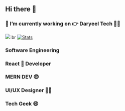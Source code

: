 ## Hi there 👋

### 🔭 I’m currently working on  👉  Daryeel Tech 👩‍💻

![](https://komarev.com/ghpvc/?username=saedMuhamed&color=orange&style=for-the-badgelabel=Those+WhoCameHere) br
 [![Stats](https://github-readme-stats.vercel.app/api?username=saedMuhamed)](https://github.com/saedMuhamed/github-readme-stats)

### Software Engineering 

###  React 🥶 Developer 
###  MERN DEV 😎 
###  UI/UX Designer 🧔🧔 
###  Tech Geek 😄 

<!--
**saedMuhamed/saedMuhamed** is a ✨ _special_ ✨ repository because its `README.md` (this file) appears on your GitHub profile.

Here are some ideas to get you started:

- 
- 🌱 I’m currently learning ...
- 👯 I’m looking to collaborate on ...
- 🤔 I’m looking for help with ...
- 💬 Ask me about ...
- 📫 How to reach me: ...
- 😄 Pronouns: ...
- ⚡ Fun fact: 
-->



